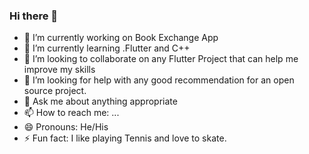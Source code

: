### Hi there 👋



- 🔭 I’m currently working on Book Exchange App
- 🌱 I’m currently learning .Flutter and C++
- 👯 I’m looking to collaborate on any Flutter Project that can help me improve my skills
- 🤔 I’m looking for help with any good recommendation for an open source project.
- 💬 Ask me about anything appropriate
- 📫 How to reach me: ...
- 😄 Pronouns: He/His
- ⚡ Fun fact: I like playing Tennis and love to skate.

